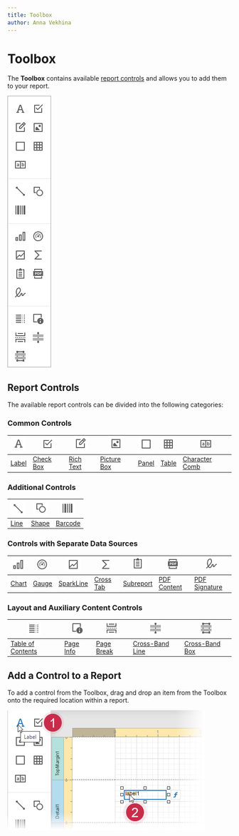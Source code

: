 ```yaml
---
title: Toolbox
author: Anna Vekhina
---
```


# Toolbox

The **Toolbox** contains available [report controls](../use-report-elements.md) and allows you to add them to your report.

![](../../../images/eurd-web-toolbox.png)

## Report Controls

The available report controls can be divided into the following categories:

### Common Controls

| ![](../../../images/eurd-web-toolbox-label.png) | ![](../../../images/eurd-web-toolbox-checkbox.png) | ![](../../../images/eurd-web-toolbox-rich-text.png) | ![](../../../images/eurd-web-toolbox-picture-box.png) | ![](../../../images/eurd-web-toolbox-panel.png) | ![](../../../images/eurd-web-toolbox-table.png) | ![](../../../images/eurd-web-toolbox-character-comb.png) | 
| ------------------------------------------------------------- | ------------------------------------------------------------------ | -------------------------------------------------------------------- | -------------------------------------------------------------------- |  -------------------------------------------------------------------- | -------------------------------------------------------------------- | -------------------------------------------------------------------- |
[Label](../use-report-elements/use-basic-report-controls/label.md) | [Check Box](../use-report-elements/use-basic-report-controls/check-box.md) | [Rich Text](../use-report-elements/use-basic-report-controls/rich-text.md) | [Picture Box](../use-report-elements/use-basic-report-controls/picture-box.md) | [Panel](../use-report-elements/use-basic-report-controls/panel.md) | [Table](../use-report-elements/use-tables.md) | [Character Comb](../use-report-elements/use-basic-report-controls/character-comb.md) |


### Additional Controls


| ![](../../../images/eurd-web-toolbox-line.png) | ![](../../../images/eurd-web-toolbox-shape.png) | ![](../../../images/eurd-web-toolbox-bar-code.png) |
| ------------------------------------------------------------- | ------------------------------------------------------------------ | -------------------------------------------------------------------- |
| [Line](../use-report-elements/draw-lines-and-shapes/draw-lines.md) | [Shape](../use-report-elements/draw-lines-and-shapes/draw-shapes.md) | [Barcode](../use-report-elements/use-bar-codes.md) |




### Controls with Separate Data Sources



| ![](../../../images/eurd-web-toolbox-chart.png) | ![](../../../images/eurd-web-toolbox-gauge.png) | ![](../../../images/eurd-web-toolbox-sparkline.png) | ![](../../../images/eurd-web-toolbox-cross-tab.png) | ![](../../../images/eurd-web-toolbox-subreport.png) | ![](../../../images/eurd-web-toolbox-pdf-content.png) | ![](../../../images/eurd-web-toolbox-pdf-signature.png) | 
| ------------------------------------------------------------- | ------------------------------------------------------------- | ------------------------------------------------------------- | ------------------------------------------------------------- | ------------------------------------------------------------- | ------------------------------------------------------------- | ------------------------------------------------------------- |
[Chart](../use-report-elements/use-charts.md) | [Gauge](../use-report-elements/use-gauges-and-sparklines/add-gauges-to-a-report.md) |[SparkLine](../use-report-elements/use-gauges-and-sparklines/add-sparklines-to-a-report.md) |[Cross Tab](../create-reports/cross-tab-reports.md) | [Subreport](../use-report-elements/use-basic-report-controls/subreport.md) | [PDF Content](../use-report-elements/use-basic-report-controls/pdf-content.md) | [PDF Signature](../use-report-elements/use-basic-report-controls/pdf-signature.md) |

### Layout and Auxiliary Content Controls



| ![](../../../images/eurd-web-toolbox-toc.png) | ![](../../../images/eurd-web-toolbox-page-info.png) | ![](../../../images/eurd-web-toolbox-pagebreak.png) | ![](../../../images/eurd-web-toolbox-cross-band-line.png) | ![](../../../images/eurd-web-toolbox-cross-band-box.png) |
| ------------------------------------------------------------- |------------------------------------------------------------------ |------------------------------------------------------------------ | -------------------------------------------------------------------- |-------------------------------------------------------------------- |
| [Table of Contents](../use-report-elements/use-basic-report-controls/table-of-contents.md) | [Page Info](../use-report-elements/use-basic-report-controls/page-info.md) | [Page Break](../use-report-elements/use-basic-report-controls/page-break.md) | [Cross-Band Line](../use-report-elements/draw-lines-and-shapes/draw-cross-band-lines-and-boxes.md) | [Cross-Band Box](../use-report-elements/draw-lines-and-shapes/draw-cross-band-lines-and-boxes.md)



## Add a Control to a Report

To add a control from the Toolbox, drag and drop an item from the Toolbox onto the required location within a report.
	
![](../../../images/eurd-web-drop-report-control-from-toolbox.png)

